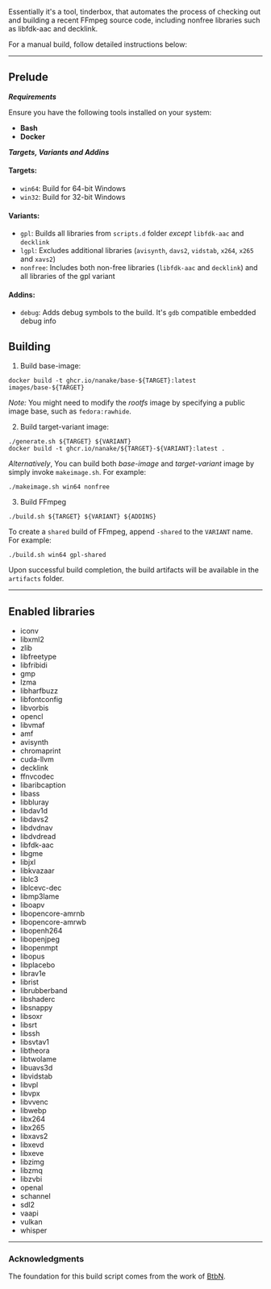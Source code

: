 Essentially it's a tool, tinderbox, that automates the process of checking out and building a recent FFmpeg source code, including nonfree libraries such as libfdk-aac and decklink.

For a manual build, follow detailed instructions below:

---

##  Prelude

***Requirements***

Ensure you have the following tools installed on your system:

- **Bash**
- **Docker**

***Targets, Variants and Addins***

#### Targets:

- `win64`: Build for 64-bit Windows
- `win32`: Build for 32-bit Windows

#### Variants:

- `gpl`: Builds all libraries from `scripts.d` folder *except* `libfdk-aac` and `decklink`
- `lgpl`: Excludes additional libraries (`avisynth`, `davs2`, `vidstab`, `x264`, `x265` and `xavs2`)
- `nonfree`: Includes both non-free libraries (`libfdk-aac` and `decklink`) and all libraries of the gpl variant

#### Addins:

- `debug`: Adds debug symbols to the build. It's `gdb` compatible embedded debug info

##  Building

1. Build base-image:

```console
docker build -t ghcr.io/nanake/base-${TARGET}:latest images/base-${TARGET}
```

*Note:* You might need to modify the *rootfs* image by specifying a public image base, such as `fedora:rawhide`.

2. Build target-variant image:

```console
./generate.sh ${TARGET} ${VARIANT}
docker build -t ghcr.io/nanake/${TARGET}-${VARIANT}:latest .
```
*Alternatively*, You can build both *base-image* and *target-variant* image by simply invoke `makeimage.sh`. For example:

```console
./makeimage.sh win64 nonfree
```

3. Build FFmpeg

```console
./build.sh ${TARGET} ${VARIANT} ${ADDINS}
```
To create a `shared` build of FFmpeg, append `-shared` to the `VARIANT` name. For example:

```console
./build.sh win64 gpl-shared
```
Upon successful build completion, the build artifacts will be available in the `artifacts` folder.

---

## Enabled libraries

- iconv
- libxml2
- zlib
- libfreetype
- libfribidi
- gmp
- lzma
- libharfbuzz
- libfontconfig
- libvorbis
- opencl
- libvmaf
- amf
- avisynth
- chromaprint
- cuda-llvm
- decklink
- ffnvcodec
- libaribcaption
- libass
- libbluray
- libdav1d
- libdavs2
- libdvdnav
- libdvdread
- libfdk-aac
- libgme
- libjxl
- libkvazaar
- liblc3
- liblcevc-dec
- libmp3lame
- liboapv
- libopencore-amrnb
- libopencore-amrwb
- libopenh264
- libopenjpeg
- libopenmpt
- libopus
- libplacebo
- librav1e
- librist
- librubberband
- libshaderc
- libsnappy
- libsoxr
- libsrt
- libssh
- libsvtav1
- libtheora
- libtwolame
- libuavs3d
- libvidstab
- libvpl
- libvpx
- libvvenc
- libwebp
- libx264
- libx265
- libxavs2
- libxevd
- libxeve
- libzimg
- libzmq
- libzvbi
- openal
- schannel
- sdl2
- vaapi
- vulkan
- whisper

---

###  Acknowledgments

The foundation for this build script comes from the work of [BtbN](https://github.com/BtbN/FFmpeg-Builds).

